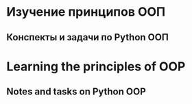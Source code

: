 # Изучение принципов ООП
## Конспекты и задачи по Python ООП

# Learning the principles of OOP
## Notes and tasks on Python OOP
